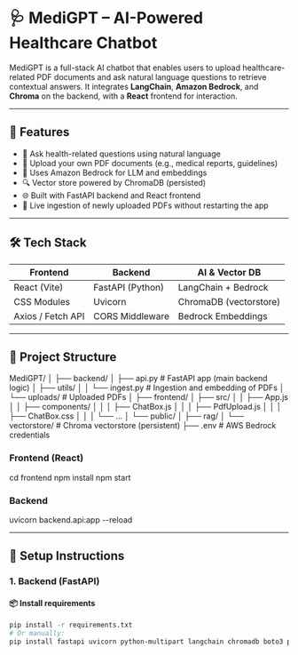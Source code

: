 # 🩺 MediGPT – AI-Powered Healthcare Chatbot

MediGPT is a full-stack AI chatbot that enables users to upload healthcare-related PDF documents and ask natural language questions to retrieve contextual answers. It integrates **LangChain**, **Amazon Bedrock**, and **Chroma** on the backend, with a **React** frontend for interaction.

---

## 🚀 Features

- 💬 Ask health-related questions using natural language
- 📄 Upload your own PDF documents (e.g., medical reports, guidelines)
- 🧠 Uses Amazon Bedrock for LLM and embeddings
- 🔍 Vector store powered by ChromaDB (persisted)
- 🌐 Built with FastAPI backend and React frontend
- 🔄 Live ingestion of newly uploaded PDFs without restarting the app

---

## 🛠️ Tech Stack

| Frontend              | Backend             | AI & Vector DB       |
|-----------------------|---------------------|-----------------------|
| React (Vite)          | FastAPI (Python)    | LangChain + Bedrock   |
| CSS Modules           | Uvicorn             | ChromaDB (vectorstore)|
| Axios / Fetch API     | CORS Middleware     | Bedrock Embeddings    |

---

## 📁 Project Structure
MediGPT/
│
├── backend/
│ ├── api.py # FastAPI app (main backend logic)
│ ├── utils/
│ │ └── ingest.py # Ingestion and embedding of PDFs
│ └── uploads/ # Uploaded PDFs
│
├── frontend/
│ ├── src/
│ │ ├── App.js
│ │ ├── components/
│ │ │ ├── ChatBox.js
│ │ │ ├── PdfUpload.js
│ │ │ ├── ChatBox.css
│ │ │ └── ...
│ └── public/
│
├── rag/
│ └── vectorstore/ # Chroma vectorstore (persistent)
├── .env # AWS Bedrock credentials


### Frontend (React)

cd frontend
npm install
npm start

### Backend 

uvicorn backend.api:app --reload

---

## 🔧 Setup Instructions

### 1. Backend (FastAPI)

#### 📦 Install requirements

```bash
pip install -r requirements.txt
# Or manually:
pip install fastapi uvicorn python-multipart langchain chromadb boto3 python-dotenv

